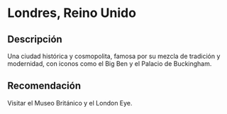 # Londres, Reino Unido

## Descripción
Una ciudad histórica y cosmopolita, famosa por su mezcla de tradición y modernidad, con iconos como el Big Ben y el Palacio de Buckingham.

## Recomendación
Visitar el Museo Británico y el London Eye.